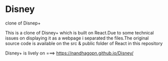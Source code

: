 # Disney
clone of Disnep+

This is a clone of Disney+ which is built on React.Due to some technical issues on displaying it as a webpage i separated the files.The original source code is available on the src & public folder of React in this repository


Disney+ is lively on ===> https://nandhagopn.github.io/Disney/
